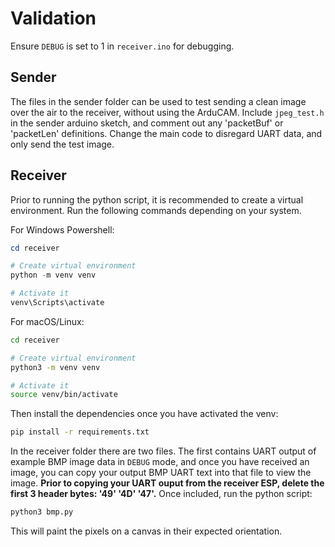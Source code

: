 # Validation

Ensure ```DEBUG``` is set to 1 in ```receiver.ino``` for debugging.

## Sender

The files in the sender folder can be used to test sending a clean image over the air to the receiver, without using the ArduCAM.
Include ```jpeg_test.h``` in the sender arduino sketch, and comment out any 'packetBuf' or 'packetLen' definitions.
Change the main code to disregard UART data, and only send the test image.

## Receiver

Prior to running the python script, it is recommended to create a virtual environment. Run the following commands depending on your system.

For Windows Powershell:

```powershell
cd receiver

# Create virtual environment
python -m venv venv

# Activate it
venv\Scripts\activate
```

For macOS/Linux:

```bash
cd receiver

# Create virtual environment
python3 -m venv venv

# Activate it
source venv/bin/activate
```

Then install the dependencies once you have activated the venv:
```bash
pip install -r requirements.txt
```

In the receiver folder there are two files.
The first contains UART output of example BMP image data in ```DEBUG``` mode, and once you have received an image, you can copy your output BMP UART text into that file to view the image. **Prior to copying your UART ouput from the receiver ESP, delete the first 3 header bytes: '49' '4D' '47'.**
Once included, run the python script:

```bash
python3 bmp.py
```

This will paint the pixels on a canvas in their expected orientation.
